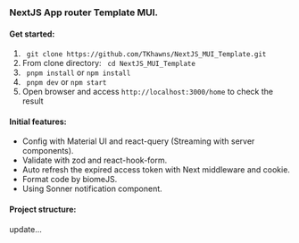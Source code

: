 ### NextJS App router Template MUI.
#### Get started:
1. ``` git clone https://github.com/TKhawns/NextJS_MUI_Template.git```
2. From clone directory:  ``` cd NextJS_MUI_Template```
3. ``` pnpm install``` or ```npm install```
4. ``` pnpm dev``` or ```npm start```
4. Open browser and access ```http://localhost:3000/home``` to check the result
#### 	Initial features: 
- Config with Material UI and react-query (Streaming with server components).
- Validate with zod and react-hook-form.
- Auto refresh the expired access token with Next middleware and cookie.
- Format code by biomeJS.
- Using Sonner notification component.
#### Project structure:
update...
